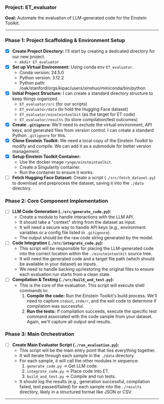 ### Project: ET_evaluator

**Goal:** Automate the evaluation of LLM-generated code for the Einstein Toolkit.

---

### Phase 1: Project Scaffolding & Environment Setup

*   [x] **Create Project Directory:** I'll start by creating a dedicated directory for our new project.
    *   `mkdir ET_evaluator`
*   [x] **Set up Virtual Environment:** Using conda env `ET_evaluator`.
    *   Conda version: 24.5.0
    *   Python version: 3.12.2
    *   Python path: /oak/stanford/orgs/kipac/users/xinshuo/miniconda/bin/python
*   [x] **Initial Project Structure:** I can create a standard directory structure to keep things organized.
    *   `ET_evaluator/src` (for our scripts)
    *   `ET_evaluator/data` (to hold the Hugging Face dataset)
    *   `ET_evaluator/einsteintoolkit` (as the target for ET code)
    *   `ET_evaluator/results` (to store compilation/test outcomes)
*   [x] **Create `.gitignore`:** We'll need to exclude the virtual environment, API keys, and generated files from version control. I can create a standard Python `.gitignore` for this.
*   [x] **Clone Einstein Toolkit:** We need a local copy of the Einstein Toolkit to modify and compile. We can add it as a submodule for better version management.
*   [x] **Setup Einstein Toolkit Container:**
    *   Use the docker image `rynge/einsteintoolkit`.
    *   Create a Singularity container.
    *   Run the container to ensure it works.
*   [ ] **Fetch Hugging Face Dataset:** Create a script (`./src/fetch_dataset.py`) to download and preprocess the dataset, saving it into the `./data` directory.

### Phase 2: Core Component Implementation

*   [ ] **LLM Code Generation (`./src/generate_code.py`):**
    *   Create a module to handle interactions with the LLM API.
    *   It should take a "context" string from the dataset as input.
    *   It will need a secure way to handle API keys (e.g., environment variables or a config file listed in `.gitignore`).
    *   The output should be the raw code string generated by the model.
*   [ ] **Code Integration (`./src/integrate_code.py`):**
    *   This script will be responsible for placing the LLM-generated code into the correct location within the `./einsteintoolkit` source tree.
    *   It will need the generated code and a target file path (which should be available in your dataset) as inputs.
    *   We need to handle backing up/restoring the original files to ensure each evaluation run starts from a clean state.
*   [ ] **Compilation & Testing (`./src/build_and_test.py`):**
    *   This is the core of the evaluation. This script will execute shell commands to:
        1.  **Compile the code:** Run the Einstein Toolkit's build process. We'll need to capture `stdout`, `stderr`, and the exit code to determine if compilation was successful.
        2.  **Run the tests:** If compilation succeeds, execute the specific test command associated with the code sample from your dataset. Again, we'll capture all output and results.

### Phase 3: Main Orchestration

*   [ ] **Create Main Evaluator Script (`./run_evaluation.py`):**
    *   This script will be the main entry point that ties everything together.
    *   It will iterate through each sample in the `./data` directory.
    *   For each sample, it will call the other modules in sequence:
        1.  `generate_code.py` -> Get LLM code.
        2.  `integrate_code.py` -> Place code into ET.
        3.  `build_and_test.py` -> Compile and run tests.
    *   It should log the results (e.g., generation successful, compilation failed, test passed/failed) for each sample into the `./results` directory, likely in a structured format like JSON or CSV.

---
